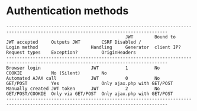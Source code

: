 
Authentication methods
======================

    -----------------------------------------------------------------------------------------------------------------------------------
                                                 JWT        Bound to    JWT accepted     Outputs JWT        CSRF Disabled /
    Login method                    Handling     Generator  client IP?  Request types    Exception?         OriginHeaders
    -----------------------------------------------------------------------------------------------------------------------------------
    Browser login                   JWT          1          No          COOKIE           No (Silent)        No
    Automated AJAX call             JWT          0          No          GET/POST         Yes                Only ajax.php with GET/POST
    Manually created JWT token      JWT          2          No          GET/POST/COOKIE  Only via GET/POST  Only ajax.php with GET/POST
    -----------------------------------------------------------------------------------------------------------------------------------
